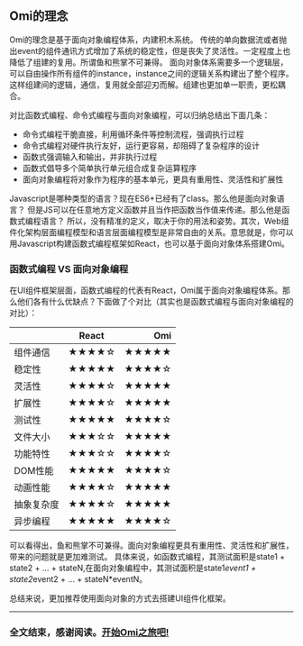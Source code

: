 <h2 id="Omi的理念">Omi的理念</h2>

Omi的理念是基于面向对象编程体系，内建积木系统。
 传统的单向数据流或者抛出event的组件通讯方式增加了系统的稳定性，但是丧失了灵活性。一定程度上也降低了组建的复用。所谓鱼和熊掌不可兼得。
 面向对象体系需要多一个逻辑层，可以自由操作所有组件的instance，instance之间的逻辑关系构建出了整个程序。这样组建间的逻辑，通信，复用就全部迎刃而解。组建也更加单一职责，更松耦合。

对比函数式编程、命令式编程与面向对象编程，可以归纳总结出下面几条：

- 命令式编程干脆直接，利用循环条件等控制流程，强调执行过程
- 命令式编程对硬件执行友好，运行更容易，却阻碍了复杂程序的设计
- 函数式强调输入和输出，并非执行过程
- 函数式倡导多个简单执行单元组合成复杂运算程序
- 面向对象编程将对象作为程序的基本单元，更具有重用性、灵活性和扩展性

 Javascript是哪种类型的语言？现在ES6+已经有了class。那么他是面向对象语言？
但是JS可以在任意地方定义函数并且当作把函数当作值来传递。那么他是函数式编程语言？
所以，没有精准的定义，取决于你的用法和姿势。其次，Web组件化架构层面编程模型和语言层面编程模型是非常自由的关系。意思就是，你可以用Javascript构建函数式编程框架如React，也可以基于面向对象体系搭建Omi。

### 函数式编程 VS 面向对象编程

在UI组件框架层面，函数式编程的代表有React，Omi属于面向对象编程体系。那么他们各有什么优缺点？下面做了个对比（其实也是函数式编程与面向对象编程的对比）：

|    | React        | Omi  |
| ------------- |:-------------:| -----:|
| 组件通信  | ★★★★☆| ★★★★★ |
| 稳定性    | ★★★★★    |   ★★★★☆ |
| 灵活性  | ★★★★☆| ★★★★★ |
| 扩展性 | ★★★★☆     |   ★★★★★ |
| 测试性 | ★★★★★     |   ★★★★☆ |
| 文件大小 | ★★★☆☆    |   ★★★★★ |
| 功能特性 | ★★★☆☆    |   ★★★★☆ |
| DOM性能 | ★★★★★    |   ★★★★☆ |
| 动画性能 | ★★★★☆    |   ★★★★★ |
| 抽象复杂度 | ★★★★☆    |   ★★★★★ |
| 异步编程 | ★★★★★    |   ★★★★☆ |

可以看得出，鱼和熊掌不可兼得。面向对象编程更具有重用性、灵活性和扩展性，带来的问题就是更加难测试。
具体来说，如函数式编程，其测试面积是state1 + state2 + ... + stateN,在面向对象编程中，其测试面积是state1*event1 + state2*event2 + ... + stateN*eventN。

总结来说，更加推荐使用面向对象的方式去搭建UI组件化框架。

<hr/>

### 全文结束，感谢阅读。[开始Omi之旅吧!](https://github.com/AlloyTeam/Omi)

